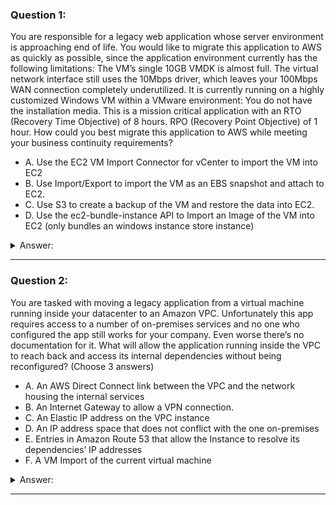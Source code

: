 ### Question 1:

You are responsible for a legacy web application whose server environment is approaching end of life. You would like to migrate this application to AWS as quickly as possible, since the application environment currently has the following limitations: The VM’s single 10GB VMDK is almost full. The virtual network interface still uses the 10Mbps driver, which leaves your 100Mbps WAN connection completely underutilized. It is currently running on a highly customized Windows VM within a VMware environment: You do not have the installation media. This is a mission critical application with an RTO (Recovery Time Objective) of 8 hours. RPO (Recovery Point Objective) of 1 hour. How could you best migrate this application to AWS while meeting your business continuity requirements?

- A. Use the EC2 VM Import Connector for vCenter to import the VM into EC2
- B. Use Import/Export to import the VM as an EBS snapshot and attach to EC2. 
- C. Use S3 to create a backup of the VM and restore the data into EC2.
- D. Use the ec2-bundle-instance API to Import an Image of the VM into EC2 (only bundles an windows instance store instance)

<details><summary>Answer:</summary><p>
[A]

Categories:
[S3, SES, EC2, EBS, Instance Store]

Explanation:

Question 1@http://jayendrapatil.com/aws-ec2-vm-importexport/

B: Import/Export is used to transfer large amount of data

</p></details><hr>

### Question 2:

You are tasked with moving a legacy application from a virtual machine running inside your datacenter to an Amazon VPC. Unfortunately this app requires access to a number of on-premises services and no one who configured the app still works for your company. Even worse there’s no documentation for it. What will allow the application running inside the VPC to reach back and access its internal dependencies without being reconfigured? (Choose 3 answers)

- A. An AWS Direct Connect link between the VPC and the network housing the internal services
- B. An Internet Gateway to allow a VPN connection. 
- C. An Elastic IP address on the VPC instance 
- D. An IP address space that does not conflict with the one on-premises
- E. Entries in Amazon Route 53 that allow the Instance to resolve its dependencies’ IP addresses 
- F. A VM Import of the current virtual machine

<details><summary>Answer:</summary><p>
[A, D, F]

Categories:
[SES, VPC, Route 53, Direct Connect]

Explanation:

Question 2@http://jayendrapatil.com/aws-ec2-vm-importexport/

A: VPN or a DX for communication

B: Virtual and Customer gateway is needed

C: Don’t need a EIP as private subnets can also interact with on-premises network

D: IP address cannot conflict

E: Route 53 is not required

F: VM Import to copy the VM to AWS as there is no documentation it can’t be configured from scratch

</p></details><hr>

